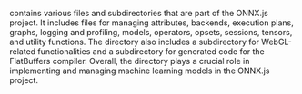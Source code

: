 contains various files and subdirectories that are part of the ONNX.js project. It includes files for managing attributes, backends, execution plans, graphs, logging and profiling, models, operators, opsets, sessions, tensors, and utility functions. The directory also includes a subdirectory for WebGL-related functionalities and a subdirectory for generated code for the FlatBuffers compiler. Overall, the directory plays a crucial role in implementing and managing machine learning models in the ONNX.js project.